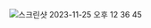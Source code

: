 ![스크린샷 2023-11-25 오후 12 36 45](https://github.com/codingTest-study-group/coding-study/assets/112863029/35d5ce18-75e1-4981-8387-ea36d38e9c5a)